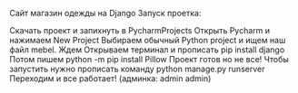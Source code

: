 Сайт магазин одежды на Django Запуск проетка:

Скачать проект и запихнуть в PycharmProjects
Открыть Pycharm и нажимаем New Project
Выбираем обычный Python project и ищем наш файл mebel.
Ждем
Открываем терминал и прописать pip install django
Потом пишем python -m pip install Pillow
Проект готов но не все!
Чтобы запустить нужно прописать команду python manage.py runserver
Переходим и все работает! (админка: admin admin)
